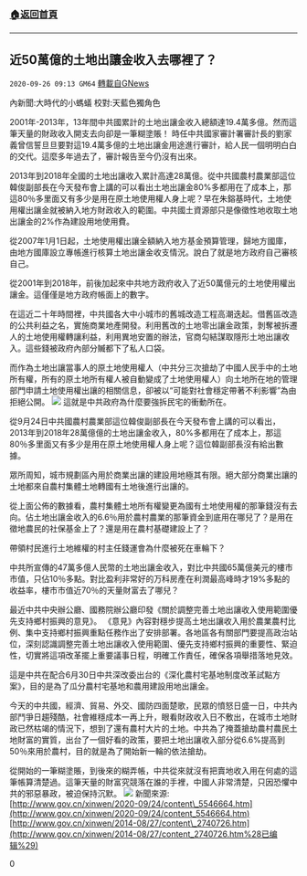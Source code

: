 ###  [:house:返回首頁](https://github.com/ourhimalayas/txt)
---

## 近50萬億的土地出讓金收入去哪裡了？
`2020-09-26 09:13 GM64` [轉載自GNews](https://gnews.org/zh-hant/384109/)

內新聞:大時代的小螞蟻     校對:天藍色獨角色

2001年-2013年，13年間中共國累計的土地出讓金收入總額達19.4萬多億。然而這筆天量的財政收入開支去向卻是一筆糊塗賬！
時任中共國家審計署審計長的劉家義曾信誓旦旦要對這19.4萬多億的土地出讓金用途進行審計，給人民一個明明白白的交代。這麼多年過去了，審計報告至今仍沒有出來。

2013年到2018年全國的土地出讓收入累計高達28萬億。從中共國農村農業部這位韓俊副部長在今天發布會上講的可以看出土地出讓金80%多都用在了成本上，那這80％多里面又有多少是用在原土地使用權人身上呢？早在朱鎔基時代，土地使用權出讓金就被納入地方財政收入的範圍。中共國土資源部只是像徵性地收取土地出讓金的2%作為建設用地使用費。

從2007年1月1日起，土地使用權出讓全額納入地方基金預算管理，歸地方國庫，由地方國庫設立專帳進行核算土地出讓金收支情況。說白了就是地方政府自己審核自己。

從2001年到2018年，前後加起來中共地方政府收入了近50萬億元的土地使用權出讓金。這僅僅是地方政府帳面上的數字。

在這近二十年時間裡，中共國各大中小城市的舊城改造工程高潮迭起。借舊區改造的公共利益之名，實施商業地產開發。利用舊改的土地零出讓金政策，剝奪被拆遷人的土地使用權轉讓利益，利用異地安置的辦法，官商勾結謀取隱形土地出讓收入。這些錢被政府內部分贓都下了私人口袋。

而作為土地出讓當事人的原土地使用權人（中共分三次搶劫了中國人民手中的土地所有權，所有的原土地所有權人被自動變成了土地使用權人）向土地所在地的管理部門申請土地使用權出讓的相關信息，卻被以“可能對社會穩定帶著不利影響”為由拒絕公開。
![]()![](https://s3.amazonaws.com/gnews-media-offload/wp-content/uploads/2020/09/26085447/Screenshot_2020-09-26-19-26-58-291_Discord.png)
這就是中共政府為什麼要強拆民宅的衝動所在。

從9月24日中共國農村農業部這位韓俊副部長在今天發布會上講的可以看出，2013年到2018年28萬億億的土地出讓金收入，80%多都用在了成本上，那這80％多里面又有多少是用在原土地使用權人身上呢？這位韓副部長沒有給出數據。

眾所周知，城市規劃區內用於商業出讓的建設用地極其有限。絕大部分商業出讓的土地都來自農村集體土地轉國有土地後進行出讓的。

從上面公佈的數據看，農村集體土地所有權變更為國有土地使用權的那筆錢沒有去向。佔土地出讓金收入的6.6％用於農村農業的那筆資金到底用在哪兒了？是用在徵地農民的社保基金上了？還是用在農村基礎建設上了？

帶領村民進行土地維權的村主任錢運會為什麼被死在車輪下？

中共所宣傳的47萬多億人民幣的土地出讓金收入，對比中共國65萬億美元的樓市市值，只佔10％多點。對比盈利非常好的万科房產在利潤最高峰時才19%多點的收益率，樓市市值近70％的天量財富去了哪兒？

最近中共中央辦公廳、國務院辦公廳印發《關於調整完善土地出讓收入使用範圍優先支持鄉村振興的意見》。
 《意見》內容對穩步提高土地出讓收入用於農業農村比例、集中支持鄉村振興重點任務作出了安排部署。各地區各有關部門要提高政治站位，深刻認識調整完善土地出讓收入使用範圍、優先支持鄉村振興的重要性、緊迫性，切實將這項改革擺上重要議事日程，明確工作責任，確保各項舉措落地見效。

這是中共在配合6月30日中共深改委出台的《深化農村宅基地制度改革試點方案》，目的是為了瓜分農村宅基地和農用建設用地出讓金。

今天的中共國，經濟、貿易、外交、國防四面楚歌，民眾的憤怒日盛一日，中共內部鬥爭日趨殘酷，社會維穩成本一再上升，眼看財政收入日不敷出，在城市土地財政已然枯竭的情況下，想到了還有農村大片的土地。中共為了掩蓋搶劫農村農民土地財富的實質，出台了一個好看的政策，要把土地出讓收入部分從6.6%提高到50％來用於農村，目的就是為了開始新一輪的依法搶劫。

從開始的一筆糊塗賬，到後來的糊弄帳，中共從來就沒有把賣地收入用在何處的這筆帳算清楚過。這筆天量的財富究競落在誰的手裡，中國人非常清楚，只因恐懼中共的邪惡暴政，被迫保持沉默。
![]()![](https://s3.amazonaws.com/gnews-media-offload/wp-content/uploads/2020/09/26085626/Screenshot_2020-09-26-19-13-59-430_Discord.png)
新聞來源: [http://www.gov.cn/xinwen/2020-09/24/content\_5546664.htm](http://www.gov.cn/xinwen/2020-09/24/content_5546664.htm)
[http://www.gov.cn/xinwen/2014-08/27/content\_2740726.htm](http://www.gov.cn/xinwen/2014-08/27/content_2740726.htm%28已编辑%29)

0
